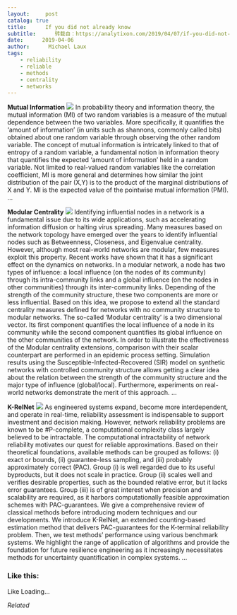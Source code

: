 ```yaml
---
layout:     post
catalog: true
title:      If you did not already know
subtitle:      转载自：https://analytixon.com/2019/04/07/if-you-did-not-already-know-694/
date:      2019-04-06
author:      Michael Laux
tags:
    - reliability
    - reliable
    - methods
    - centrality
    - networks
---
```


**Mutual Information** ![](https://analytixon.files.wordpress.com/2015/01/google.png?w=529)
In probability theory and information theory, the mutual information (MI) of two random variables is a measure of the mutual dependence between the two variables. More specifically, it quantifies the ‘amount of information’ (in units such as shannons, commonly called bits) obtained about one random variable through observing the other random variable. The concept of mutual information is intricately linked to that of entropy of a random variable, a fundamental notion in information theory that quantifies the expected ‘amount of information’ held in a random variable. Not limited to real-valued random variables like the correlation coefficient, MI is more general and determines how similar the joint distribution of the pair (X,Y) is to the product of the marginal distributions of X and Y. MI is the expected value of the pointwise mutual information (PMI). … 

**Modular Centrality** ![](https://analytixon.files.wordpress.com/2015/01/google.png?w=529)
Identifying influential nodes in a network is a fundamental issue due to its wide applications, such as accelerating information diffusion or halting virus spreading. Many measures based on the network topology have emerged over the years to identify influential nodes such as Betweenness, Closeness, and Eigenvalue centrality. However, although most real-world networks are modular, few measures exploit this property. Recent works have shown that it has a significant effect on the dynamics on networks. In a modular network, a node has two types of influence: a local influence (on the nodes of its community) through its intra-community links and a global influence (on the nodes in other communities) through its inter-community links. Depending of the strength of the community structure, these two components are more or less influential. Based on this idea, we propose to extend all the standard centrality measures defined for networks with no community structure to modular networks. The so-called ‘Modular centrality’ is a two dimensional vector. Its first component quantifies the local influence of a node in its community while the second component quantifies its global influence on the other communities of the network. In order to illustrate the effectiveness of the Modular centrality extensions, comparison with their scalar counterpart are performed in an epidemic process setting. Simulation results using the Susceptible-Infected-Recovered (SIR) model on synthetic networks with controlled community structure allows getting a clear idea about the relation between the strength of the community structure and the major type of influence (global/local). Furthermore, experiments on real-world networks demonstrate the merit of this approach. … 

**K-RelNet** ![](https://analytixon.files.wordpress.com/2015/01/google.png?w=529)
As engineered systems expand, become more interdependent, and operate in real-time, reliability assessment is indispensable to support investment and decision making. However, network reliability problems are known to be #P-complete, a computational complexity class largely believed to be intractable. The computational intractability of network reliability motivates our quest for reliable approximations. Based on their theoretical foundations, available methods can be grouped as follows: (i) exact or bounds, (ii) guarantee-less sampling, and (iii) probably approximately correct (PAC). Group (i) is well regarded due to its useful byproducts, but it does not scale in practice. Group (ii) scales well and verifies desirable properties, such as the bounded relative error, but it lacks error guarantees. Group (iii) is of great interest when precision and scalability are required, as it harbors computationally feasible approximation schemes with PAC-guarantees. We give a comprehensive review of classical methods before introducing modern techniques and our developments. We introduce K-RelNet, an extended counting-based estimation method that delivers PAC-guarantees for the K-terminal reliability problem. Then, we test methods’ performance using various benchmark systems. We highlight the range of application of algorithms and provide the foundation for future resilience engineering as it increasingly necessitates methods for uncertainty quantification in complex systems. … 





### Like this:

Like Loading...


*Related*

